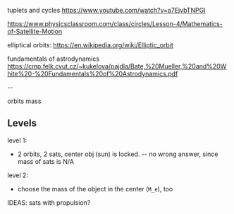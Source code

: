 tuplets and cycles
https://www.youtube.com/watch?v=a7EjvbTNPGI

https://www.physicsclassroom.com/class/circles/Lesson-4/Mathematics-of-Satellite-Motion

elliptical orbits:
https://en.wikipedia.org/wiki/Elliptic_orbit

fundamentals of astrodynamics
https://cmp.felk.cvut.cz/~kukelova/pajdla/Bate,%20Mueller,%20and%20White%20-%20Fundamentals%20of%20Astrodynamics.pdf

--

orbits
mass

## Levels

level 1:

- 2 orbits, 2 sats, center obj (sun) is locked. -- no wrong answer, since mass of sats is N/A

level 2:

- choose the mass of the object in the center (`M_e`), too

IDEAS:
sats with propulsion?
